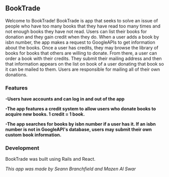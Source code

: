 ## BookTrade

Welcome to BookTrade! BookTrade is app that seeks to solve an issue of people who have too many books that they have read too many times and not enough books they have not read. Users can list their books for donation and they gain credit when they do. When a user adds a book by isbn number, the app makes a request to GoogleAPIs to get information about the books. Once a user has credits, they may browse the library of books for books that others are willing to donate. From there, a user can order a book with their credits. They submit their mailing address and then that information appears on the list on book of a user donating that book so it can be mailed to them. Users are responsible for mailing all of their own donations.

### Features

**-Users have accounts and can log in and out of the app**

**-The app features a credit system to allow users who donate books to acquire new books. 1 credit = 1 book.**

**-The app searches for books by isbn number if a user has it. If an isbn number is not in GoogleAPI's database, users may submit their own custom book information.**

### Development

BookTrade was built using Rails and React.

*This app was made by Seann Branchfield and Mazen Al Swar*
